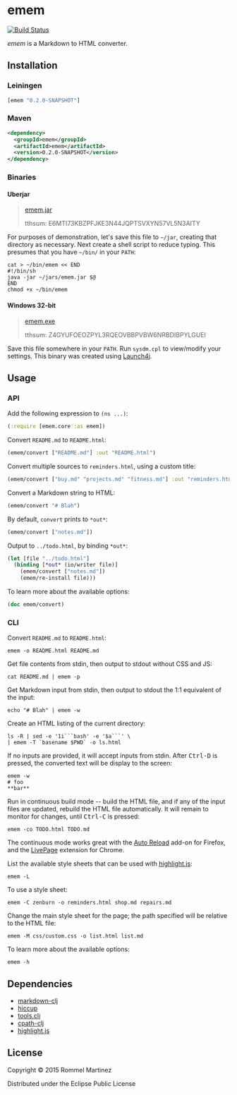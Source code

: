 emem
====

[![Build Status](https://travis-ci.org/ebzzry/emem.svg)](https://travis-ci.org/ebzzry/emem)

_emem_ is a Markdown to HTML converter.


## Installation

### Leiningen

```clojure
[emem "0.2.0-SNAPSHOT"]
```

### Maven

```xml
<dependency>
  <groupId>emem</groupId>
  <artifactId>emem</artifactId>
  <version>0.2.0-SNAPSHOT</version>
</dependency>
```

### Binaries

#### Uberjar

> [emem.jar](https://github.com/ebzzry/emem/releases/download/v0.2-beta/emem.jar)
>
> tthsum: E6MTI73KBZPFJKE3N44JQPTSVXYN57VL5N3AITY

For purposes of demonstration, let's save this file to `~/jar`,
creating that directory as necessary. Next create a shell script to
reduce typing. This presumes that you have `~/bin/` in your `PATH`:

```console
cat > ~/bin/emem << END
#!/bin/sh
java -jar ~/jars/emem.jar $@
END
chmod +x ~/bin/emem
```

#### Windows 32-bit

> [emem.exe](https://github.com/ebzzry/emem/releases/download/v0.2-beta/emem.exe)
>
> tthsum: Z4GYUFOEOZPYL3RQEOVBBPVBW6NRBDIBPYLGUEI

Save this file somewhere in your `PATH`. Run `sysdm.cpl` to
view/modify your settings. This binary was created using
[Launch4j](https://fbergmann.github.io/launch4j/).


## Usage

### API

Add the following expression to `(ns ...)`:

```clojure
(:require [emem.core :as emem])
```

Convert `README.md` to `README.html`:

```clojure
(emem/convert ["README.md"] :out "README.html")
```

Convert multiple sources to `reminders.html`, using a custom title:

```clojure
(emem/convert ["buy.md" "projects.md" "fitness.md"] :out "reminders.html" :title "AAAAH!!!")
```

Convert a Markdown string to HTML:

```clojure
(emem/convert "# Blah")
```

By default, `convert` prints to `*out*`:

```clojure
(emem/convert ["notes.md"])
```

Output to `../todo.html`, by binding `*out*`:

```clojure
(let [file "../todo.html"]
  (binding [*out* (io/writer file)]
    (emem/convert ["notes.md"])
    (emem/re-install file)))
```

To learn more about the available options:

```clojure
(doc emem/convert)
```


### CLI

Convert `README.md` to `README.html`:

    emem -o README.html README.md

Get file contents from stdin, then output to stdout without CSS and JS:

    cat README.md | emem -p

Get Markdown input from stdin, then output to stdout the 1:1 equivalent
of the input:

    echo "# Blah" | emem -w

Create an HTML listing of the current directory:

    ls -R | sed -e '1i```bash' -e '$a```' \
    | emem -T `basename $PWD` -o ls.html

If no inputs are provided, it will accept inputs from stdin. After
<kbd>Ctrl-D</kbd> is pressed, the converted text will be display to
the screen:

    emem -w
    # foo
    **bar**

Run in continuous build mode -- build the HTML file, and if any of the
input files are updated, rebuild the HTML file automatically. It will
remain to monitor for changes, until <kbd>Ctrl-C</kbd> is pressed:

    emem -co TODO.html TODO.md

The continuous mode works great with the [Auto Reload](https://addons.mozilla.org/en-US/firefox/addon/auto-reload/?src=api) add-on for Firefox, and the [LivePage](https://chrome.google.com/webstore/detail/livepage/pilnojpmdoofaelbinaeodfpjheijkbh/related?hl=en) extension for Chrome.

List the available style sheets that can be used with [highlight.js](https://github.com/isagalaev/highlight.js):

    emem -L

To use a style sheet:

    emem -C zenburn -o reminders.html shop.md repairs.md

Change the main style sheet for the page; the path specified will be relative to the HTML file:

    emem -M css/custom.css -o list.html list.md

To learn more about the available options:

    emem -h

## Dependencies

* [markdown-clj](https://github.com/yogthos/markdown-clj)
* [hiccup](https://github.com/weavejester/hiccup)
* [tools.cli](https://github.com/clojure/tools.cli)
* [cpath-clj](https://github.com/xsc/cpath-clj)
* [highlight.js](https://github.com/isagalaev/highlight.js)


## License

Copyright © 2015 Rommel Martinez

Distributed under the Eclipse Public License
